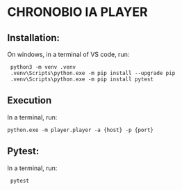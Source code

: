 # CHRONOBIO IA PLAYER

## Installation:
On windows, in a terminal of VS code, run:

```console
 python3 -m venv .venv
 .venv\Scripts\python.exe -m pip install --upgrade pip
 .venv\Scripts\python.exe -m pip install pytest
```

## Execution
In a terminal, run:

```console
python.exe -m player.player -a {host} -p {port}
```

## Pytest:
In a terminal, run:
```console
 pytest
```
